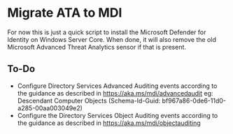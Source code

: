 # Migrate ATA to MDI

For now this is just a quick script to install the Microsoft Defender for Identity on Windows Server Core. When done, it will also remove the old Microsoft Advanced Threat Analytics sensor if that is present.

## To-Do

- Configure Directory Services Advanced Auditing events according to the guidance as described in <https://aka.ms/mdi/advancedaudit>
    eg: Descendant Computer Objects (Schema-Id-Guid: bf967a86-0de6-11d0-a285-00aa003049e2)  
- Configure the Directory Services Object Auditing events according to the guidance as described in <https://aka.ms/mdi/objectauditing>
